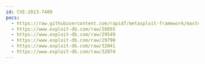 ```yaml
---
id: CVE-2013-7409
pocs:
  - https://raw.githubusercontent.com/rapid7/metasploit-framework/master/modules/exploits/windows/fileformat/allplayer_m3u_bof.rb
  - https://www.exploit-db.com/raw/28855
  - https://www.exploit-db.com/raw/29549
  - https://www.exploit-db.com/raw/29798
  - https://www.exploit-db.com/raw/32041
  - https://www.exploit-db.com/raw/32074
---
```

